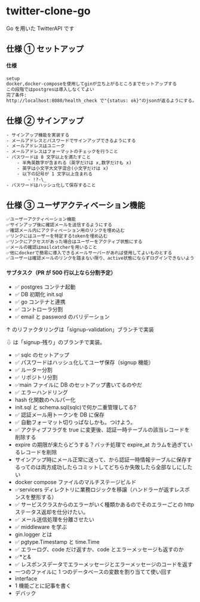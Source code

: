 # twitter-clone-go

Go を用いた TwitterAPI です

## 仕様 ① セットアップ

#### 仕様

```txt
setup
docker,docker-composeを使用してginが立ち上がるところまでセットアップする
この段階ではpostgresは導入しなくてよい
完了条件:
http://localhost:8080/health_check で"{status: ok}"のjsonが返るようにする。
```

## 仕様 ② サインアップ

```txt
- サインアップ機能を実装する
- メールアドレスとパスワードでサインアップできるようにする
- メールアドレスはユニーク
- メールアドレスはフォーマットのチェックを行うこと
- パスワードは 8 文字以上を満たすこと
    - 半角英数字が含まれる（英字だけは x,数字だけも x)
    - 英字は小文字大文字混合(小文字だけは x)
    - 以下の記号が 1 文字以上含まれる
        - !?-\_
- パスワードはハッシュ化して保存すること
```

## 仕様 ③ ユーザアクティベーション機能

```txt
✅ユーザーアクティベーション機能
✅サインアップ後に確認メールを送信するようにする
✅確認メール内にアクティベーション用のリンクを埋め込む
✅リンクにはユーザーを特定するtokenを埋め込む
✅リンクにアクセスがあった場合はユーザーをアクティブ状態にする
✅メールの確認はmailcatcherを用いること
✅他にdockerで簡易に導入できるメールサーバーがあれば使用してよいものとする
✅ユーザーは確認メールのリンクを踏まない限り、active状態にならずログインできないようにする
```

#### サブタスク（PR が 500 行以上なら分割予定）

- ✅ postgres コンテナ起動
- ✅ DB 初期化 init.sql
- ✅ go コンテナと連携
- ✅ コントローラ分割
- ✅ email と password のバリデーション

↑ のリファクタリングは「signup-validation」ブランチで実装

⇩ は「signup-残り」のブランチで実装。

- ✅ sqlc のセットアップ
- ✅ パスワードはハッシュ化してユーザ保存（signup 機能）
- ✅ ルーター分割
- ✅ リポジトリ分割
- ✅main ファイルに DB のセットアップ書いてるのやだ
- ✅ エラーハンドリング
- hash 化関数のヘルパー化
- init.sql と schema.sql(sqlc)で何か二重管理してる?
- ✅ 認証メール用トークンを DB に保存
- ✅ 自動フォーマット切りっぱなしかも。つけよう。
- ✅ アクティブフラグを true に変更後、認証一時テーブルの該当レコードを削除する
- expire の期限が来たらどうする？バッチ処理で expire_at カラムを過ぎているレコードを削除
- サインアップ時にメール正常に送って、から認証一時情報テーブルに保存するってのは両方成功したらコミットしてどちらか失敗したら全部なしにしたい
- docker compose ファイルのマルチステージビルド
- ✅servicers ディレクトリに業務ロジックを移譲（ハンドラーが返すレスポンスを整形する）
- ✅ サービスクラスからのエラーがいく種類かあるのでそのエラーごとの http ステータス返却を仕分けたい。
- ✅ メール送信処理を分離させたい
- ✅ middleware を学ぶ
- gin.logger とは
- ✅ pgtype.Timestamp と time.Time
- ✅ エラーログ、code だけ返すか、code とエラーメッセージも返すのか
- ✅\*と&
- ✅ レスポンスデータでエラーメッセージとエラーメッセージのコードを返す
- 一つのファイルに 1 つのデータベースの変数を割り当てて使い回す
- interface
- 1 機能ごとに記事を書く
- デバック

